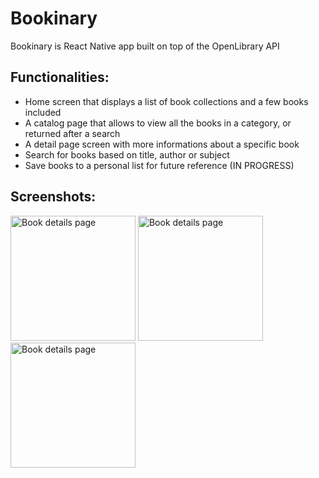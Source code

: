 # Bookinary
Bookinary is React Native app built on top of the OpenLibrary API

## Functionalities:
- Home screen that displays a list of book collections and a few books included
- A catalog page that allows to view all the books in a category, or returned after a search
- A detail page screen with more informations about a specific book
- Search for books based on title, author or subject
- Save books to a personal list for future reference (IN PROGRESS)

## Screenshots:

<img 
	src="https://github.com/Catapa/Bookinary/assets/25417421/0ea4493d-53c5-40cd-94b1-966bde661da3"
	alt="Book details page"
	width="200"
	height="auto"
/>
<img 
	src="https://github.com/Catapa/Bookinary/assets/25417421/4b95b715-4424-4882-8df9-9625e64d088f"
	alt="Book details page"
	width="200"
	height="auto"
/>
<img 
	src="https://github.com/Catapa/Bookinary/assets/25417421/238c0690-6dc4-4d7b-820c-86931dbaa421"
	alt="Book details page"
	width="200"
	height="auto"
/>

